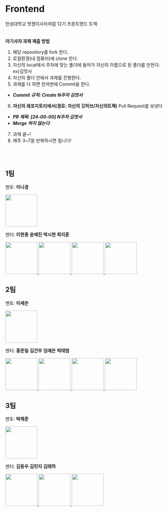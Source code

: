 # Frontend
한성대학교 멋쟁이사자처럼 12기 프론트엔드 트랙
<br>
<br>
<br>
**아기사자 과제 제출 방법**
1. 해당 repository를 fork 한다.
2. 로컬환경(내 컴퓨터)에 clone 한다.
3. 자신의 local에서 주차에 맞는 폴더에 들어가 자신의 이름으로 된 폴더를 만든다.
ex)김멋사
4. 자신의 폴더 안에서 과제를 진행한다.
5. 과제를 다 하면 한꺼번에 Commit을 한다.
- ***Commit 규칙: Create N주차 김멋사***
6. **자신의 레포지토리에서(경로: 자신의 깃허브/자신의트랙)** Pull Request를 보낸다
- ***PR 제목: [24-00-00] N주차 김멋사***
- ***Merge 하지 않는다***
7. 과제 끝~!
8. 매주 3~7을 반복하시면 됩니다!
<br>
<br>

## 1팀
멘토: **이나경**
<div>
   <a href="https://github.com/lee-nakyung">
    <img src="https://avatars.githubusercontent.com/u/115490634?v=4" width="100" style="max-width: 100%;">
  </a>
</div>

멘티: **이현종** **윤예진** **박시현** **최지훈**

<div>
  <a href="https://github.com/Navi-Up">
    <img src="hhttps://avatars.githubusercontent.com/u/87771727?v=4" width="100" style="max-width: 100%;">
  </a>
  <a href="https://github.com/nyun-nye">
    <img src="https://avatars.githubusercontent.com/u/138736197?v=4" width="100" style="max-width: 100%;">
  </a>
    <a href="https://github.com/boxion">
    <img src="https://avatars.githubusercontent.com/u/93407332?v=4" width="100" style="max-width: 100%;">
  </a>
    <a href="https://github.com/T3Tm">
    <img src="https://avatars.githubusercontent.com/u/96542456?v=4" width="100" style="max-width: 100%;">
  </a>
</div>

## 2팀
멘토: **이세은**
<div>
   <a href="https://github.com/sengooooo">
    <img src="https://avatars.githubusercontent.com/u/127099876?v=4" width="100" style="max-width: 100%;">
  </a>
</div>

멘티: **홍준일** **김건우** **임예은** **박태범**
<div>
   <a href="https://github.com/Hong-Jun-Il">
    <img src="https://avatars.githubusercontent.com/u/86016726?v=4" width="100" style="max-width: 100%;">
  </a>
  <a href="https://github.com/kmgnw">
    <img src="https://avatars.githubusercontent.com/u/127284120?v=4" width="100" style="max-width: 100%;">
  </a>
 <a href="https://github.com/ye-eun-min201">
    <img src="https://avatars.githubusercontent.com/u/111334319?v=4" width="100" style="max-width: 100%;">
  </a>
  <a href="https://github.com/Beomtae">
    <img src="https://avatars.githubusercontent.com/u/95863810?v=4" width="100" style="max-width: 100%;">
  </a>
</div>



## 3팀
멘토: **박제준**
<div>
  <a href="https://github.com/Jun279">
    <img src="https://avatars.githubusercontent.com/u/122501996?v=4" width="100" style="max-width: 100%;">
  </a>
</div>

멘티: **김동우** **김민지** **김태하**
<div>
  <a href="https://github.com/4BFC">
    <img src="https://avatars.githubusercontent.com/u/109135643?v=4" width="100" style="max-width: 100%;">
  </a>
 <a href="https://github.com/minnji-kim">
    <img src="https://avatars.githubusercontent.com/u/164763162?v=4" width="100" style="max-width: 100%;">
  </a>
   <a href="https://github.com/xogk1128">
    <img src="https://avatars.githubusercontent.com/u/70803824?v=4" width="100" style="max-width: 100%;">
  </a>
</div>

